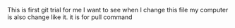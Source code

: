 This is first git trial for me
I want to see when I change this file my computer is also change like it.
it is for pull command
